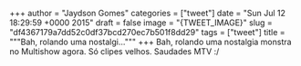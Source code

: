 
+++
author = "Jaydson Gomes"
categories = ["tweet"]
date = "Sun Jul 12 18:29:59 +0000 2015"
draft = false
image = "{TWEET_IMAGE}"
slug = "df4367179a7dd52c0df37bcd270ec7b501f8dd29"
tags = ["tweet"]
title = """Bah, rolando uma nostalgi..."""
+++
Bah, rolando uma nostalgia monstra no Multishow agora. Só clipes velhos. Saudades MTV :/
